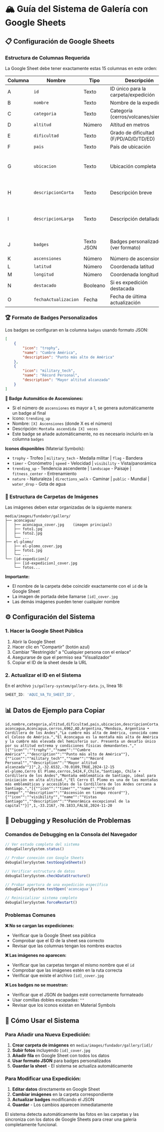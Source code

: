 # 🏔️ Guía del Sistema de Galería con Google Sheets

## 📋 Configuración de Google Sheets

### Estructura de Columnas Requerida

La Google Sheet debe tener exactamente estas 15 columnas en este orden:

| Columna | Nombre | Tipo | Descripción | Ejemplo |
|---------|--------|------|-------------|---------|
| A | `id` | Texto | ID único para la carpeta/expedición | `aconcagua` |
| B | `nombre` | Texto | Nombre de la expedición | `Aconcagua` |
| C | `categoria` | Texto | Categoría (cerros/volcanes/sierras) | `cerros` |
| D | `altitud` | Número | Altitud en metros | `6962` |
| E | `dificultad` | Texto | Grado de dificultad (F/PD/AD/D/TD/ED) | `AD` |
| F | `pais` | Texto | País de ubicación | `Argentina` |
| G | `ubicacion` | Texto | Ubicación completa | `Mendoza, Argentina • Cordillera de los Andes` |
| H | `descripcionCorta` | Texto | Descripción breve | `La cumbre más alta de América...` |
| I | `descripcionLarga` | Texto | Descripción detallada | `El Aconcagua es la montaña más alta...` |
| J | `badges` | Texto JSON | Badges personalizados (ver formato) | Ver ejemplos abajo |
| K | `ascensiones` | Número | Número de ascensiones | `2` |
| L | `latitud` | Número | Coordenada latitud | `-32.6532` |
| M | `longitud` | Número | Coordenada longitud | `-70.0109` |
| N | `destacado` | Booleano | Si es expedición destacada | `TRUE` |
| O | `fechaActualizacion` | Fecha | Fecha de última actualización | `2024-12-15` |

### 🏆 Formato de Badges Personalizados

Los badges se configuran en la columna `badges` usando formato JSON:

```json
[
    {
        "icon": "trophy",
        "name": "Cumbre América",
        "description": "Punto más alto de América"
    },
    {
        "icon": "military_tech",
        "name": "Récord Personal",
        "description": "Mayor altitud alcanzada"
    }
]
```

**🔄 Badge Automático de Ascensiones:**
- Si el número de `ascensiones` es mayor a 1, se genera automáticamente un badge al final
- Icono: `trending_up`
- Nombre: `[X] Ascensiones` (donde X es el número)
- Descripción: `Montaña ascendida [X] veces`
- Este badge se añade automáticamente, no es necesario incluirlo en la columna `badges`

**Iconos disponibles** (Material Symbols):
- `trophy` - Trofeo | `military_tech` - Medalla militar | `flag` - Bandera
- `timer` - Cronómetro | `speed` - Velocidad | `visibility` - Vista/panorámica
- `trending_up` - Tendencia ascendente | `landscape` - Paisaje | `fitness_center` - Entrenamiento
- `nature` - Naturaleza | `directions_walk` - Caminar | `public` - Mundial | `water_drop` - Gota de agua

### 📂 Estructura de Carpetas de Imágenes

Las imágenes deben estar organizadas de la siguiente manera:

```
media/images/fundador/gallery/
├── aconcagua/
│   ├── aconcagua_cover.jpg    (imagen principal)
│   ├── foto1.jpg
│   ├── foto2.jpg
│   └── ...
├── el-plomo/
│   ├── el-plomo_cover.jpg
│   ├── foto1.jpg
│   └── ...
└── [id-expedicion]/
    ├── [id-expedicion]_cover.jpg
    └── fotos...
```

**Importante:**
- El nombre de la carpeta debe coincidir exactamente con el `id` de la Google Sheet
- La imagen de portada debe llamarse `[id]_cover.jpg`
- Las demás imágenes pueden tener cualquier nombre

## ⚙️ Configuración del Sistema

### 1. Hacer la Google Sheet Pública

1. Abrir la Google Sheet
2. Hacer clic en "Compartir" (botón azul)
3. Cambiar "Restringido" a "Cualquier persona con el enlace"
4. Asegurarse de que el permiso sea "Visualizador"
5. Copiar el ID de la sheet desde la URL

### 2. Actualizar el ID en el Sistema

En el archivo `js/gallery-system/gallery-data.js`, línea 18:
```javascript
SHEET_ID: 'AQUI_VA_TU_SHEET_ID',
```

## 📊 Datos de Ejemplo para Copiar

```csv
id,nombre,categoria,altitud,dificultad,pais,ubicacion,descripcionCorta,descripcionLarga,badges,ascensiones,latitud,longitud,destacado,fechaActualizacion
aconcagua,Aconcagua,cerros,6962,AD,Argentina,"Mendoza, Argentina • Cordillera de los Andes","La cumbre más alta de América, conocida como el Coloso de América.","El Aconcagua es la montaña más alta de América y la cumbre más elevada del hemisferio sur. Presenta un desafío único por su altitud extrema y condiciones físicas demandantes.","[{""icon"":""trophy"",""name"":""Cumbre América"",""description"":""Punto más alto de América""},{""icon"":""military_tech"",""name"":""Récord Personal"",""description"":""Mayor altitud alcanzada""}]",2,-32.6532,-70.0109,TRUE,2024-12-15
el-plomo,Cerro El Plomo,cerros,5424,F,Chile,"Santiago, Chile • Cordillera de los Andes","Montaña emblemática de Santiago, ideal para iniciación en alta altitud.","El Cerro El Plomo es una de las montañas más emblemáticas y accesibles de la Cordillera de los Andes cercana a Santiago.","[{""icon"":""timer"",""name"":""Récord Tiempo"",""description"":""Ascensión en tiempo récord""},{""icon"":""visibility"",""name"":""Vistas Santiago"",""description"":""Panorámica excepcional de la capital""}]",1,-33.2167,-70.1833,FALSE,2024-11-20
```

## 🔧 Debugging y Resolución de Problemas

### Comandos de Debugging en la Consola del Navegador

```javascript
// Ver estado completo del sistema
debugGallerySystem.status()

// Probar conexión con Google Sheets
debugGallerySystem.testGoogleSheets()

// Verificar estructura de datos
debugGallerySystem.checkDataStructure()

// Probar apertura de una expedición específica
debugGallerySystem.testOpen('aconcagua')

// Reinicializar sistema completo
debugGallerySystem.forceRestart()
```

### Problemas Comunes

**❌ No se cargan las expediciones:**
- Verificar que la Google Sheet sea pública
- Comprobar que el ID de la sheet sea correcto
- Revisar que las columnas tengan los nombres exactos

**❌ Las imágenes no aparecen:**
- Verificar que las carpetas tengan el mismo nombre que el `id`
- Comprobar que las imágenes estén en la ruta correcta
- Verificar que existe el archivo `[id]_cover.jpg`

**❌ Los badges no se muestran:**
- Verificar que el JSON de badges esté correctamente formateado
- Usar comillas dobles escapadas: `""`
- Revisar que los iconos existan en Material Symbols

## 🚀 Cómo Usar el Sistema

### Para Añadir una Nueva Expedición:

1. **Crear carpeta de imágenes** en `media/images/fundador/gallery/[id]/`
2. **Subir fotos** incluyendo `[id]_cover.jpg`
3. **Añadir fila** en Google Sheet con todos los datos
4. **Usar formato JSON** para badges personalizados
5. **Guardar la sheet** - El sistema se actualiza automáticamente

### Para Modificar una Expedición:

1. **Editar datos** directamente en Google Sheet
2. **Cambiar imágenes** en la carpeta correspondiente
3. **Actualizar badges** modificando el JSON
4. **Guardar** - Los cambios aparecen inmediatamente

El sistema detecta automáticamente las fotos en las carpetas y las sincroniza con los datos de Google Sheets para crear una galería completamente funcional.
